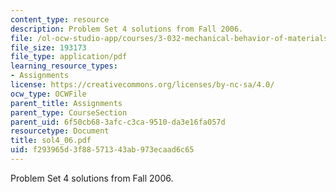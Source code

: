 ```yaml
---
content_type: resource
description: Problem Set 4 solutions from Fall 2006.
file: /ol-ocw-studio-app/courses/3-032-mechanical-behavior-of-materials-fall-2007/f293965d3f88571343ab973ecaad6c65_sol4_06.pdf
file_size: 193173
file_type: application/pdf
learning_resource_types:
- Assignments
license: https://creativecommons.org/licenses/by-nc-sa/4.0/
ocw_type: OCWFile
parent_title: Assignments
parent_type: CourseSection
parent_uid: 6f50cb68-3afc-c3ca-9510-da3e16fa057d
resourcetype: Document
title: sol4_06.pdf
uid: f293965d-3f88-5713-43ab-973ecaad6c65
---
```

Problem Set 4 solutions from Fall 2006.